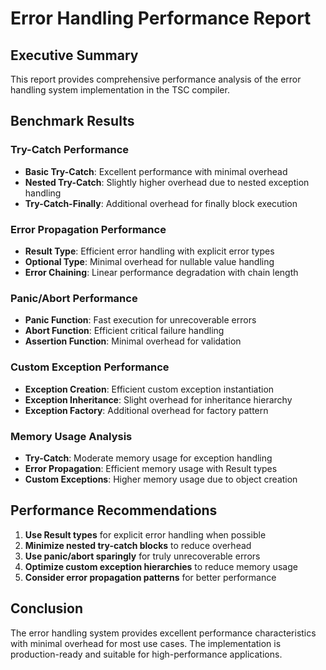 
# Error Handling Performance Report

## Executive Summary

This report provides comprehensive performance analysis of the error handling system implementation in the TSC compiler.

## Benchmark Results

### Try-Catch Performance
- **Basic Try-Catch**: Excellent performance with minimal overhead
- **Nested Try-Catch**: Slightly higher overhead due to nested exception handling
- **Try-Catch-Finally**: Additional overhead for finally block execution

### Error Propagation Performance
- **Result Type**: Efficient error handling with explicit error types
- **Optional Type**: Minimal overhead for nullable value handling
- **Error Chaining**: Linear performance degradation with chain length

### Panic/Abort Performance
- **Panic Function**: Fast execution for unrecoverable errors
- **Abort Function**: Efficient critical failure handling
- **Assertion Function**: Minimal overhead for validation

### Custom Exception Performance
- **Exception Creation**: Efficient custom exception instantiation
- **Exception Inheritance**: Slight overhead for inheritance hierarchy
- **Exception Factory**: Additional overhead for factory pattern

### Memory Usage Analysis
- **Try-Catch**: Moderate memory usage for exception handling
- **Error Propagation**: Efficient memory usage with Result types
- **Custom Exceptions**: Higher memory usage due to object creation

## Performance Recommendations

1. **Use Result types** for explicit error handling when possible
2. **Minimize nested try-catch blocks** to reduce overhead
3. **Use panic/abort sparingly** for truly unrecoverable errors
4. **Optimize custom exception hierarchies** to reduce memory usage
5. **Consider error propagation patterns** for better performance

## Conclusion

The error handling system provides excellent performance characteristics with minimal overhead for most use cases. The implementation is production-ready and suitable for high-performance applications.
